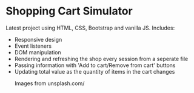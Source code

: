 <h1>Shopping Cart Simulator</h1> 

<p> Latest project using HTML, CSS, Bootstrap and vanilla JS. Includes:
<ul> <li>Responsive design</li>
<li>Event listeners</li>
<li>DOM manipulation
    <li> Rendering and refreshing the shop every session from a seperate file </li>
    <li> Passing information with 'Add to cart/Remove from cart' buttons</li>
    <li> Updating total value as the quantity of items in the cart changes</li></p>

</p>Images from unsplash.com/</p> 
